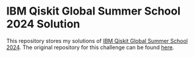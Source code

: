 # IBM Qiskit Global Summer School 2024 Solution


This repository stores my solutions of [IBM Qiskit Global Summer School 2024](https://challenges.quantum.ibm.com/qgss-2024). 
The original repository for this challenge can be found [here](https://github.com/qiskit-community/qgss-2024).